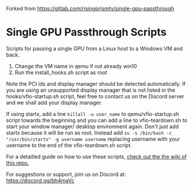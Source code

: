 Forked from https://gitlab.com/risingprismtv/single-gpu-passthrough

# Single GPU Passthrough Scripts

Scripts for passing a single GPU from a Linux host to a Windows VM and back.

1. Change the VM name in qemu if not already win10
2. Run the install_hooks.sh script as root

Note the PCI ids and display manager should be detected automatically. If you are using an unsupported display manager that is not listed in the hooks/vfio-startup.sh script, feel free to contact us on the Discord server and we shall add your display manager.

If using startx, add a line `killall -u user_name` to qemu/vfio-startup.sh script towards the beginning and you can add a line to vfio-teardown.sh to start your window manager/ desktop environment again. Don't just add startx because it will be run as root. Instead add `su -s /bin/bash -c "/usr/bin/startx" -g username username` replacing username with your username to the end of the vfio-teardown.sh script.

For a detailled guide on how to use these scripts, [check out the the wiki of this repo.](https://gitlab.com/risingprismtv/single-gpu-passthrough/-/wikis/home)

For suggestions or support, join us on Discord at: https://discord.gg/bh4maVc
